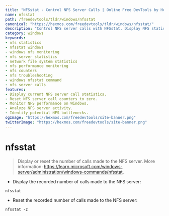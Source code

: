 ```yaml
---
title: "NFSstat - Control NFS Server Calls | Online Free DevTools by Hexmos"
name: nfsstat
path: /freedevtools/tldr/windows/nfsstat
canonical: "https://hexmos.com/freedevtools/tldr/windows/nfsstat/"
description: "Control NFS server calls with NFSstat. Display NFS statistics, reset counters, and monitor network file system performance. Free online tool, no registration required."
category: windows
keywords:
- nfs statistics
- nfsstat windows
- windows nfs monitoring
- nfs server statistics
- network file system statistics
- nfs performance monitoring
- nfs counters
- nfs troubleshooting
- windows nfsstat command
- nfs server calls
features:
- Display current NFS server call statistics.
- Reset NFS server call counters to zero.
- Monitor NFS performance on Windows.
- Analyze NFS server activity.
- Identify potential NFS bottlenecks.
ogImage: "https://hexmos.com/freedevtools/site-banner.png"
twitterImage: "https://hexmos.com/freedevtools/site-banner.png"
---
```


# nfsstat

> Display or reset the number of calls made to the NFS server.
> More information: <https://learn.microsoft.com/windows-server/administration/windows-commands/nfsstat>.

- Display the recorded number of calls made to the NFS server:

`nfsstat`

- Reset the recorded number of calls made to the NFS server:

`nfsstat -z`

